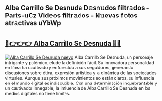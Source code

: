 ## Alba Carrillo Se Desnuda D𝚎sn𝚞dos filtr𝚊dos - Parts-uCz Vid𝚎os filtr𝚊dos - N𝚞evas f𝚘tos atr𝚊ctivas uYbWp

# <h2><a href="http://mb5dym.tromn.icu/?c=Alba+Carrillo+Se+Desnuda">🔗👉👉👉 Alba Carrillo Se Desnuda 🔗🔗</a></h2>

[![Alba Carrillo Se Desnuda nuevo](https://i.imgur.com/pEAQMta.gif)](http://mb5dym.tromn.icu/?c=Alba+Carrillo+Se+Desnuda)
Alba Carrillo Se Desnuda, un personaje intrigante y polémico, elude la definición fácil. Su innovadora personalidad en línea ha cautivado y enfurecido a sus seguidores, generando discusiones sobre ética, expresión artística y la dinámica de las sociedades virtuales. Aunque sus próximos movimientos no están claros, su influencia en el mundo digital es indiscutible. Con una determinación inquebrantable y un cautivador innegable, la influencia de Alba Carrillo Se Desnuda en los medios digitales no tiene límites.

